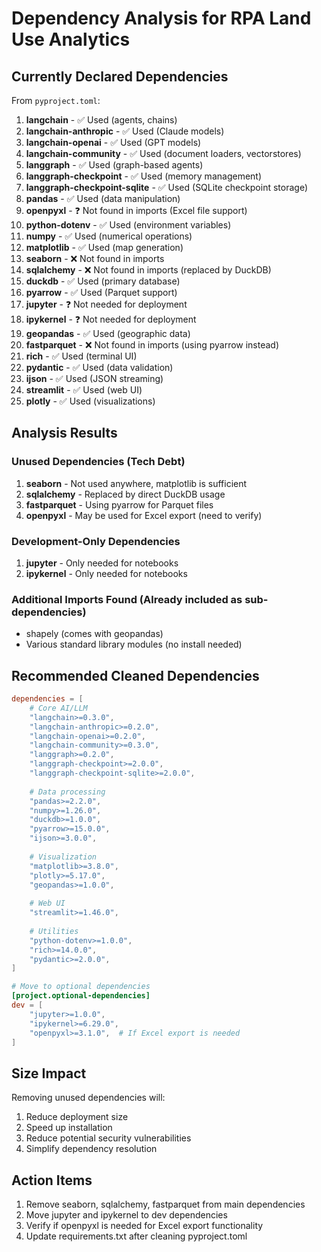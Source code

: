 # Dependency Analysis for RPA Land Use Analytics

## Currently Declared Dependencies

From `pyproject.toml`:
1. **langchain** - ✅ Used (agents, chains)
2. **langchain-anthropic** - ✅ Used (Claude models)
3. **langchain-openai** - ✅ Used (GPT models)
4. **langchain-community** - ✅ Used (document loaders, vectorstores)
5. **langgraph** - ✅ Used (graph-based agents)
6. **langgraph-checkpoint** - ✅ Used (memory management)
7. **langgraph-checkpoint-sqlite** - ✅ Used (SQLite checkpoint storage)
8. **pandas** - ✅ Used (data manipulation)
9. **openpyxl** - ❓ Not found in imports (Excel file support)
10. **python-dotenv** - ✅ Used (environment variables)
11. **numpy** - ✅ Used (numerical operations)
12. **matplotlib** - ✅ Used (map generation)
13. **seaborn** - ❌ Not found in imports
14. **sqlalchemy** - ❌ Not found in imports (replaced by DuckDB)
15. **duckdb** - ✅ Used (primary database)
16. **pyarrow** - ✅ Used (Parquet support)
17. **jupyter** - ❓ Not needed for deployment
18. **ipykernel** - ❓ Not needed for deployment
19. **geopandas** - ✅ Used (geographic data)
20. **fastparquet** - ❌ Not found in imports (using pyarrow instead)
21. **rich** - ✅ Used (terminal UI)
22. **pydantic** - ✅ Used (data validation)
23. **ijson** - ✅ Used (JSON streaming)
24. **streamlit** - ✅ Used (web UI)
25. **plotly** - ✅ Used (visualizations)

## Analysis Results

### Unused Dependencies (Tech Debt)
1. **seaborn** - Not used anywhere, matplotlib is sufficient
2. **sqlalchemy** - Replaced by direct DuckDB usage
3. **fastparquet** - Using pyarrow for Parquet files
4. **openpyxl** - May be used for Excel export (need to verify)

### Development-Only Dependencies
1. **jupyter** - Only needed for notebooks
2. **ipykernel** - Only needed for notebooks

### Additional Imports Found (Already included as sub-dependencies)
- shapely (comes with geopandas)
- Various standard library modules (no install needed)

## Recommended Cleaned Dependencies

```toml
dependencies = [
    # Core AI/LLM
    "langchain>=0.3.0",
    "langchain-anthropic>=0.2.0",
    "langchain-openai>=0.2.0",
    "langchain-community>=0.3.0",
    "langgraph>=0.2.0",
    "langgraph-checkpoint>=2.0.0",
    "langgraph-checkpoint-sqlite>=2.0.0",
    
    # Data processing
    "pandas>=2.2.0",
    "numpy>=1.26.0",
    "duckdb>=1.0.0",
    "pyarrow>=15.0.0",
    "ijson>=3.0.0",
    
    # Visualization
    "matplotlib>=3.8.0",
    "plotly>=5.17.0",
    "geopandas>=1.0.0",
    
    # Web UI
    "streamlit>=1.46.0",
    
    # Utilities
    "python-dotenv>=1.0.0",
    "rich>=14.0.0",
    "pydantic>=2.0.0",
]

# Move to optional dependencies
[project.optional-dependencies]
dev = [
    "jupyter>=1.0.0",
    "ipykernel>=6.29.0",
    "openpyxl>=3.1.0",  # If Excel export is needed
]
```

## Size Impact

Removing unused dependencies will:
1. Reduce deployment size
2. Speed up installation
3. Reduce potential security vulnerabilities
4. Simplify dependency resolution

## Action Items

1. Remove seaborn, sqlalchemy, fastparquet from main dependencies
2. Move jupyter and ipykernel to dev dependencies
3. Verify if openpyxl is needed for Excel export functionality
4. Update requirements.txt after cleaning pyproject.toml